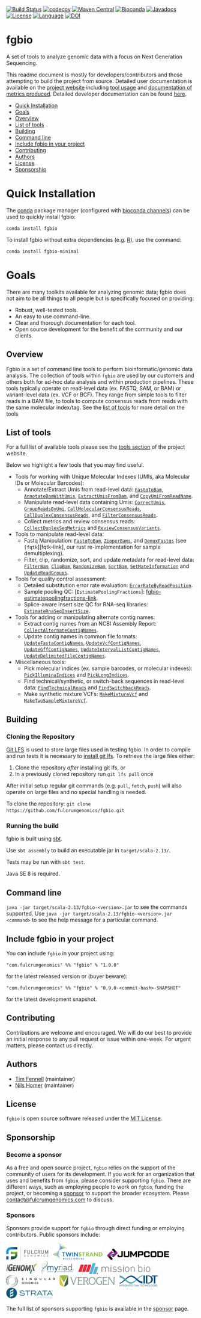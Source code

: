 [![Build Status](https://github.com/fulcrumgenomics/fgbio/workflows/unit%20tests/badge.svg)](https://github.com/fulcrumgenomics/fgbio/actions?query=workflow%3A%22unit+tests%22)
[![codecov](https://codecov.io/gh/fulcrumgenomics/fgbio/branch/main/graph/badge.svg)](https://codecov.io/gh/fulcrumgenomics/fgbio)
[![Maven Central](https://maven-badges.herokuapp.com/maven-central/com.fulcrumgenomics/fgbio_2.13/badge.svg)](https://maven-badges.herokuapp.com/maven-central/com.fulcrumgenomics/fgbio_2.13)
[![Bioconda](https://img.shields.io/conda/dn/bioconda/fgbio.svg?label=Bioconda)](http://bioconda.github.io/recipes/fgbio/README.html)
[![Javadocs](http://javadoc.io/badge/com.fulcrumgenomics/fgbio_2.13.svg)](http://javadoc.io/doc/com.fulcrumgenomics/fgbio_2.13)
[![License](http://img.shields.io/badge/license-MIT-blue.svg)](https://github.com/fulcrumgenomics/fgbio/blob/main/LICENSE)
[![Language](http://img.shields.io/badge/language-scala-brightgreen.svg)](http://www.scala-lang.org/)
[![DOI](https://zenodo.org/badge/53011104.svg)](https://zenodo.org/doi/10.5281/zenodo.10456900)

fgbio
====

A set of tools to analyze genomic data with a focus on Next Generation Sequencing.

This readme document is mostly for developers/contributors and those attempting to build the project from source.
Detailed user documentation is available on the [project website](http://fulcrumgenomics.github.io/fgbio/) including [tool usage](http://fulcrumgenomics.github.io/fgbio/tools/latest) and [documentation of metrics produced](http://fulcrumgenomics.github.io/fgbio/metrics/latest).  Detailed developer documentation can be found [here](http://javadoc.io/doc/com.fulcrumgenomics/fgbio_2.13).

<!---toc start-->
  * [Quick Installation](#quick-installation)
  * [Goals](#goals)
  * [Overview](#overview)
  * [List of tools](#list-of-tools)
  * [Building](#building)
  * [Command line](#command-line)
  * [Include fgbio in your project](#include-fgbio-in-your-project)
  * [Contributing](#contributing)
  * [Authors](#authors)
  * [License](#license)
  * [Sponsorship](#sponsorship)

<!---toc end-->

# Quick Installation

The [conda](https://conda.io/) package manager (configured with [bioconda channels](https://bioconda.github.io/)) can be used to quickly install fgbio:

```
conda install fgbio
```

To install fgbio without extra dependencies (e.g. [R](https://www.r-project.org/)), use the command:

```
conda install fgbio-minimal
```

# Goals

There are many toolkits available for analyzing genomic data; fgbio does not aim to be all things to all people but is specifically focused on providing:

* Robust, well-tested tools.
* An easy to use command-line.
* Clear and thorough documentation for each tool.
* Open source development for the benefit of the community and our clients.

## Overview

Fgbio is a set of command line tools to perform bioinformatic/genomic data analysis. 
The collection of tools within `fgbio` are used by our customers and others both for ad-hoc data analysis and within production pipelines.
These tools typically operate on read-level data (ex. FASTQ, SAM, or BAM) or variant-level data (ex. VCF or BCF).
They range from simple tools to filter reads in a BAM file, to tools to compute consensus reads from reads with the same molecular index/tag.
See the [list of tools](#list-of-tools) for more detail on the tools

## List of tools

For a full list of available tools please see the [tools section](http://fulcrumgenomics.github.io/fgbio/tools/latest) of the project website.

Below we highlight a few tools that you may find useful.

-   Tools for working with Unique Molecular Indexes (UMIs, aka Molecular IDs or Molecular Barcodes):
    -   Annotate/Extract Umis from read-level data: [`FastqToBam`][fgbio-fastqtobam-link], [`AnnotateBamWithUmis`][fgbio-annotatebamwithumis-link], [`ExtractUmisFromBam`][fgbio-extractumisfrombam-link], and [`CopyUmiFromReadName`][fgbio-copyumifromreadname-link].
    -   Manipulate read-level data containing Umis: [`CorrectUmis`][fgbio-correctumis-link], [`GroupReadsByUmi`][fgbio-groupreadsbyumi-link], [`CallMolecularConsensusReads`][fgbio-callmolecularconsensusreads-link], [`CallDuplexConsensusReads`][fgbio-callduplexconsensusreads-link], and [`FilterConsensusReads`][fgbio-filterconsensusreads-link].
    -   Collect metrics and review consensus reads: [`CollectDuplexSeqMetrics`][fgbio-collectduplexseqmetrics-link] and [`ReviewConsensusVariants`][fgbio-reviewconsensusvariants-link].
-   Tools to manipulate read-level data:
    -   Fastq Manipulation: [`FastqToBam`][fgbio-fastqtobam-link], [`ZipperBams`][fgbio-zipperbams-link], and [`DemuxFastqs`][fgbio-demuxfastqs-link] (see `[fqtk`][fqtk-link], our rust re-implementation for sample demultiplexing).
    -   Filter, clip, randomize, sort, and update metadata for read-level data: [`FilterBam`][fgbio-filterbam-link], [`ClipBam`][fgbio-clipbam-link], [`RandomizeBam`][fgbio-randomizebam-link], [`SortBam`][fgbio-sortbam-link], [`SetMateInformation`][fgbio-setmateinformation-link] and [`UpdateReadGroups`][fgbio-updatereadgroups-link].
-   Tools for quality control assessment:
    -   Detailed substitution error rate evaluation: [`ErrorRateByReadPosition`][fgbio-errorratebyreadposition-link].
    -   Sample pooling QC: [`EstimatePoolingFractions`]: [fgbio-estimatepoolingfractions-link].
    -   Splice-aware insert size QC for RNA-seq libraries: [`EstimateRnaSeqInsertSize`][fgbio-estimaternaseqinsertsize-link].
-   Tools for adding or manipulating alternate contig names:
    -   Extract contig names from an NCBI Assembly Report: [`CollectAlternateContigNames`][fgbio-collectalternatecontignames-link].
    -   Update contig names in common file formats: [`UpdateFastaContigNames`][fgbio-updatefastacontignames-link], [`UpdateVcfContigNames`][fgbio-updatevcfcontignames-link], [`UpdateGffContigNames`][fgbio-updategffcontignames-link], [`UpdateIntervalListContigNames`][fgbio-updateintervallistcontignames-link], [`UpdateDelimitedFileContigNames`][fgbio-updatedelimitedfilecontignames-link].
-   Miscellaneous tools:
    -   Pick molecular indices (ex. sample barcodes, or molecular indexes): [`PickIlluminaIndices`][fgbio-pickilluminaindices-link] and [`PickLongIndices`][fgbio-picklongindices-link].
    -   Find technical/synthetic, or switch-back sequences in read-level data: [`FindTechnicalReads`][fgbio-findtechnicalreads-link] and [`FindSwitchbackReads`][fgbio-findswitchbackreads-link].
    -   Make synthetic mixture VCFs: [`MakeMixtureVcf`][fgbio-makemixturevcf-link] and [`MakeTwoSampleMixtureVcf`][fgbio-maketwosamplemixturevcf-link].

[fgbio-fastqtobam-link]: https://fulcrumgenomics.github.io/fgbio/tools/latest/FastqToBam.html
[fgbio-annotatebamwithumis-link]: https://fulcrumgenomics.github.io/fgbio/tools/latest/AnnotateBamWithUmis.html
[fgbio-extractumisfrombam-link]: https://fulcrumgenomics.github.io/fgbio/tools/latest/ExtractUmisFromBam.html
[fgbio-copyumifromreadname-link]: https://fulcrumgenomics.github.io/fgbio/tools/latest/CopyUmiFromReadName.html
[fgbio-correctumis-link]: https://fulcrumgenomics.github.io/fgbio/tools/latest/CorrectUmis.html
[fgbio-groupreadsbyumi-link]: https://fulcrumgenomics.github.io/fgbio/tools/latest/GroupReadsByUmi.html
[fgbio-callmolecularconsensusreads-link]: https://fulcrumgenomics.github.io/fgbio/tools/latest/CallMolecularConsensusReads.html
[fgbio-callduplexconsensusreads-link]: https://fulcrumgenomics.github.io/fgbio/tools/latest/CallDuplexConsensusReads.html
[fgbio-filterconsensusreads-link]: https://fulcrumgenomics.github.io/fgbio/tools/latest/FilterConsensusReads.html
[fgbio-collectduplexseqmetrics-link]: https://fulcrumgenomics.github.io/fgbio/tools/latest/CollectDuplexSeqMetrics.html
[fgbio-reviewconsensusvariants-link]: https://fulcrumgenomics.github.io/fgbio/tools/latest/ReviewConsensusVariants.html
[fgbio-fastqtobam-link]: https://fulcrumgenomics.github.io/fgbio/tools/latest/FastqToBam.html
[fgbio-zipperbams-link]: https://fulcrumgenomics.github.io/fgbio/tools/latest/ZipperBams.html
[fgbio-demuxfastqs-link]: https://fulcrumgenomics.github.io/fgbio/tools/latest/DemuxFastqs.html
[fgbio-filterbam-link]: https://fulcrumgenomics.github.io/fgbio/tools/latest/FilterBam.html
[fgbio-clipbam-link]: https://fulcrumgenomics.github.io/fgbio/tools/latest/ClipBam.html
[fgbio-randomizebam-link]: https://fulcrumgenomics.github.io/fgbio/tools/latest/RandomizeBam.html
[fgbio-setmateinformation-link]: https://fulcrumgenomics.github.io/fgbio/tools/latest/SetMateInformation.html
[fgbio-updatereadgroups-link]: https://fulcrumgenomics.github.io/fgbio/tools/latest/UpdateReadGroups.html
[fgbio-collectalternatecontignames-link]: https://fulcrumgenomics.github.io/fgbio/tools/latest/CollectAlternateContigNames.html
[fgbio-updatefastacontignames-link]: https://fulcrumgenomics.github.io/fgbio/tools/latest/UpdateFastaContigNames.html
[fgbio-updatevcfcontignames-link]: https://fulcrumgenomics.github.io/fgbio/tools/latest/UpdateVcfContigNames.html
[fgbio-updategffcontignames-link]: https://fulcrumgenomics.github.io/fgbio/tools/latest/UpdateGffContigNames.html
[fgbio-updateintervallistcontignames-link]: https://fulcrumgenomics.github.io/fgbio/tools/latest/UpdateIntervalListContigNames.html
[fgbio-updatedelimitedfilecontignames-link]: https://fulcrumgenomics.github.io/fgbio/tools/latest/UpdateDelimitedFileContigNames.html
[fgbio-errorratebyreadposition-link]: https://fulcrumgenomics.github.io/fgbio/tools/latest/ErrorRateByReadPosition.html
[fgbio-estimatepoolingfractions-link]: https://fulcrumgenomics.github.io/fgbio/tools/latest/EstimatePoolingFractions.html
[fgbio-estimaternaseqinsertsize-link]: https://fulcrumgenomics.github.io/fgbio/tools/latest/EstimateRnaSeqInsertSize.html
[fgbio-pickilluminaindices-link]: https://fulcrumgenomics.github.io/fgbio/tools/latest/PickIlluminaIndices.html
[fgbio-picklongindices-link]: https://fulcrumgenomics.github.io/fgbio/tools/latest/PickLongIndices.html
[fgbio-findtechnicalreads-link]: https://fulcrumgenomics.github.io/fgbio/tools/latest/FastqToBam.html
[fgbio-sortbam-link]: https://fulcrumgenomics.github.io/fgbio/tools/latest/SortBam.html
[fgbio-makemixturevcf-link]: https://fulcrumgenomics.github.io/fgbio/tools/latest/MakeMixtureVcf.html
[fgbio-maketwosamplemixturevcf-link]: https://fulcrumgenomics.github.io/fgbio/tools/latest/MakeTwoSampleMixtureVcf.html
[fgbio-findswitchbackreads-link]: https://fulcrumgenomics.github.io/fgbio/tools/latest/FindSwitchbackReads.html

## Building 
### Cloning the Repository

[Git LFS](https://git-lfs.github.com/) is used to store large files used in testing fgbio.  In order to compile and run tests it is necessary to [install git lfs](https://git-lfs.github.com/).  To retrieve the large files either:

1. Clone the repository _after_ installing git lfs, or
2. In a previously cloned repository run `git lfs pull` once

After initial setup regular git commands (e.g. `pull`, `fetch`, `push`) will also operate on large files and no special handling is needed.

To clone the repository: `git clone https://github.com/fulcrumgenomics/fgbio.git`

### Running the build
fgbio is built using [sbt](http://www.scala-sbt.org/).

Use ```sbt assembly``` to build an executable jar in ```target/scala-2.13/```.

Tests may be run with ```sbt test```.

Java SE 8 is required.


## Command line

`java -jar target/scala-2.13/fgbio-<version>.jar` to see the commands supported.  Use `java -jar target/scala-2.13/fgbio-<version>.jar <command>` to see the help message for a particular command.

## Include fgbio in your project

You can include `fgbio` in your project using:

```
"com.fulcrumgenomics" %% "fgbio" % "1.0.0"
```

for the latest released version or (buyer beware):

```
"com.fulcrumgenomics" %% "fgbio" % "0.9.0-<commit-hash>-SNAPSHOT"
```

for the latest development snapshot.

## Contributing

Contributions are welcome and encouraged.
We will do our best to provide an initial response to any pull request or issue within one-week.
For urgent matters, please contact us directly.

## Authors

* [Tim Fennell](https://github.com/tfenne) (maintainer)
* [Nils Homer](https://github.com/nh13) (maintainer)

## License

`fgbio` is open source software released under the [MIT License](https://github.com/fulcrumgenomics/fgbio/blob/main/LICENSE).

## Sponsorship

### Become a sponsor

As a free and open source project, `fgbio` relies on the support of the community of users for its development. If you work for an organization that uses and benefits from `fgbio`, please consider supporting `fgbio`. There are different ways, such as employing people to work on `fgbio`, funding the project, or becoming a [sponsor](https://github.com/sponsors/fulcrumgenomics) to support the broader ecosystem. Please [contact@fulcrumgenomics.com](https://www.fulcrumgenomics.com/contact/) to discuss.

### Sponsors

Sponsors provide support for `fgbio` through direct funding or employing contributors.
Public sponsors include:

<p>
<a href float="left"="https://fulcrumgenomics.com"><img src=".github/logos/fulcrumgenomics.svg" alt="Fulcrum Genomics" height="35"/></a>
&nbsp;
<a href float="left"="https://twinstrandbio.com/"><img src=".github/logos/twinstrandbio.svg" alt="TwinStrand Biosciences" height="45"/></a>
&nbsp;
<a href float="left"="https://www.jumpcodegenomics.com//"><img src=".github/logos/jumpcodegenomics.png" alt="Jumpcode Genomics" height="30"/></a>
&nbsp;
<a href float="left"="https://www.igenomx.com//"><img src=".github/logos/igenomx.png" alt="iGenomX" height="30"/></a>
&nbsp;
<a href float="left"="https://myriad.com"><img src=".github/logos/myriad.png" alt="Myriad Genetics" height="35"/></a>
&nbsp;
<a href float="left"="https://missionbio.com"><img src=".github/logos/missionbio.svg" alt="Mission Bio" height="30"/></a>
&nbsp;
<a href float="left"="https://singulargenomics.com"><img src=".github/logos/singulargenomics.svg" alt="Singular Genomics" height="30"/></a>
&nbsp;
<a href float="left"="https://verogen.com"><img src=".github/logos/verogen.jpg" alt="Verogen" height="30"/></a>
&nbsp;
<a href float="left"="https://idtdna.com"><img src=".github/logos/idtdna.png" alt="Integrated DNA Technologies" height="30"/></a>
&nbsp;
<a href float="left"="https://strataoncology.com"><img src=".github/logos/strataoncology.png" alt="Strata Oncology" height="30"/></a>
</p>

The full list of sponsors supporting `fgbio` is available in the [sponsor](https://github.com/sponsors/fulcrumgenomics) page.

